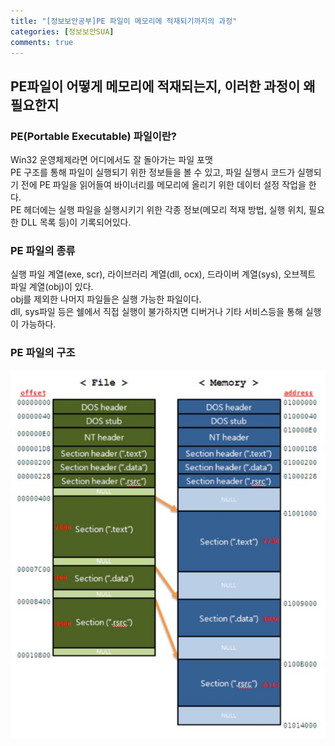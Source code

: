 ```yaml
---
title: "[정보보안공부]PE 파일이 메모리에 적재되기까지의 과정"
categories: [정보보안SUA]
comments: true
---
```


## PE파일이 어떻게 메모리에 적재되는지, 이러한 과정이 왜 필요한지

### PE(Portable Executable) 파일이란?  
Win32 운영체제라면 어디에서도 잘 돌아가는 파일 포맷
<br/>
PE 구조를 통해 파일이 실행되기 위한 정보들을 볼 수 있고, 파일 실행시 코드가 실행되기 전에 PE 파일을 읽어들여 바이너리를 메모리에 올리기 위한 데이터 설정 작업을 한다.  
PE 헤더에는 실행 파일을 실행시키기 위한 각종 정보(메모리 적재 방법, 실행 위치, 필요한 DLL 목록 등)이 기록되어있다.

### PE 파일의 종류
실행 파일 계열(exe, scr), 라이브러리 계열(dll, ocx), 드라이버 계열(sys), 오브젝트 파일 계열(obj)이 있다.  
obj를 제외한 나머지 파일들은 실행 가능한 파일이다.  
dll, sys파일 등은 쉘에서 직접 실행이 불가하지면 디버거나 기타 서비스등을 통해 실행이 가능하다.

### PE 파일의 구조
![pe](/assets/img/pe.jpg)
